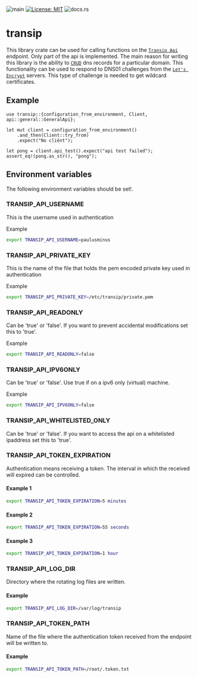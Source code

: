 ![main](https://github.com/paulusminus/transip-api/actions/workflows/rust.yml/badge.svg)
[![License: MIT](https://img.shields.io/badge/License-MIT-yellow.svg)](https://opensource.org/licenses/MIT)
![docs.rs](https://img.shields.io/docsrs/transip)

# transip

This library crate can be used for calling functions on the [`Transip Api`] endpoint.
Only part of the api is implemented.
The main reason for writing this library is the ability
to [`CRUD`] dns records for a particular domain.
This functionality can be used to respond to
DNS01 challenges from the [`Let's Encrypt`] servers.
This type of challenge is needed to get wildcard certificates.

## Example

```no_run
use transip::{configuration_from_environment, Client, api::general::GeneralApi};

let mut client = configuration_from_environment()
    .and_then(Client::try_from)
    .expect("No cliënt");

let pong = client.api_test().expect("api test failed");
assert_eq!(pong.as_str(), "pong");
```

## Environment variables

The following environment variables should be set!.

### TRANSIP_API_USERNAME

This is the username used in authentication

Example

```bash
export TRANSIP_API_USERNAME=paulusminus
```

### TRANSIP_API_PRIVATE_KEY

This is the name of the file that holds the pem encoded private key used in authentication

Example

```bash
export TRANSIP_API_PRIVATE_KEY=/etc/transip/private.pem
```

### TRANSIP_API_READONLY

Can be 'true' or 'false'.
If you want to prevent accidental modifications set this to 'true'.

Example

```bash
export TRANSIP_API_READONLY=false
```

### TRANSIP_API_IPV6ONLY

Can be 'true' or 'false'. Use true if on a ipv6 only (virtual) machine.

Example

```bash
export TRANSIP_API_IPV6ONLY=false
```

### TRANSIP_API_WHITELISTED_ONLY

Can be 'true' or 'false'.
If you want to access the api on a whitelisted ipaddress set this to 'true'.

### TRANSIP_API_TOKEN_EXPIRATION

Authentication means receiving a token.
The interval in which the received will expired can be controlled.

#### Example 1

```bash
export TRANSIP_API_TOKEN_EXPIRATION=5 minutes
```

#### Example 2

```bash
export TRANSIP_API_TOKEN_EXPIRATION=55 seconds
```

#### Example 3

```bash
export TRANSIP_API_TOKEN_EXPIRATION=1 hour
```

### TRANSIP_API_LOG_DIR

Directory where the rotating log files are written.

#### Example

```bash
export TRANSIP_API_LOG_DIR=/var/log/transip
```

### TRANSIP_API_TOKEN_PATH

Name of the file where the authentication token
received from the endpoint will be written to.

#### Example

```bash
export TRANSIP_API_TOKEN_PATH=/root/.token.txt
```

[`Transip Api`]: https://api.transip.nl
[`CRUD`]: https://en.wikipedia.org/wiki/Create,_read,_update_and_delete
[`Let's Encrypt`]: https://letsencrypt.org
